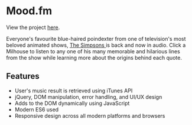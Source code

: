 # Mood.fm

View the project <a href="https://annaandjaneproject4.github.io/moodFm/">here</a>.

Everyone's favourite blue-haired poindexter from one of television's most beloved animated shows, <a href="https://en.wikipedia.org/wiki/The_Simpsons">The Simpsons </a> is back and now in audio. Click a Milhouse to listen to any one of his many memorable and hilarious lines from the show while learning more about the origins behind each quote.

## Features

-   User's music result is retrieved using iTunes API
-   jQuery, DOM manipulation, error handling, and UI/UX design
-   Adds to the DOM dynamically using JavaScript
-   Modern ES6 used 
-   Responsive design across all modern platforms and browsers
